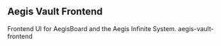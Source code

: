 ## Aegis Vault Frontend
Frontend UI for AegisBoard and the Aegis Infinite System.
 aegis-vault-frontend
